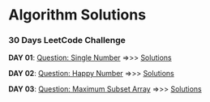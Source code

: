 # Algorithm Solutions


### 30 Days LeetCode Challenge

**DAY 01**: [Question: Single Number](https://leetcode.com/explore/featured/card/30-day-leetcoding-challenge/528/week-1/3283/) =>>>      [Solutions](https://github.com/oibuoye/Algorithms/tree/master/Algorithms/Leetcodechallenge/Day01)

**DAY 02**: [Question: Happy Number](https://leetcode.com/problems/happy-number/) =>>>      [Solutions](https://github.com/oibuoye/Algorithms/tree/master/Algorithms/Leetcodechallenge/Day02)

**DAY 03**: [Question: Maximum Subset Array](https://leetcode.com/explore/featured/card/30-day-leetcoding-challenge/528/week-1/3285/) =>>>      [Solutions](https://github.com/oibuoye/Algorithms/tree/master/Algorithms/Leetcodechallenge/Day03)

